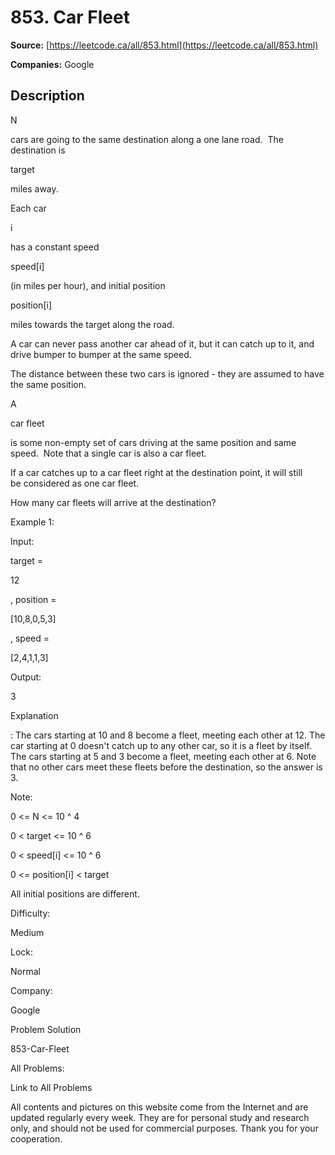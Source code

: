 # 853. Car Fleet

**Source:** [https://leetcode.ca/all/853.html](https://leetcode.ca/all/853.html)

**Companies:** Google

## Description

N

cars are going to the same destination along a one lane road.  The
        destination is

target

miles away.

Each car

i

has a constant speed

speed[i]

(in miles per
        hour), and initial position

position[i]

miles towards the target along the
        road.

A car can never pass another car ahead of it, but it can catch up to it, and drive bumper to
        bumper at the same speed.

The distance between these two cars is ignored - they are assumed to have the same
        position.

A

car fleet

is some non-empty set of cars driving at the same position and same
        speed.  Note that a single car is also a car fleet.

If a car catches up to a car fleet right at the destination point, it will still be considered
        as one car fleet.

How many car fleets will arrive at the destination?

Example 1:

Input:

target =

12

, position =

[10,8,0,5,3]

, speed =

[2,4,1,1,3]

Output:

3

Explanation

:
The cars starting at 10 and 8 become a fleet, meeting each other at 12.
The car starting at 0 doesn't catch up to any other car, so it is a fleet by itself.
The cars starting at 5 and 3 become a fleet, meeting each other at 6.
Note that no other cars meet these fleets before the destination, so the answer is 3.

Note:

0 <= N <= 10 ^ 4

0 < target <= 10 ^ 6

0 < speed[i] <= 10 ^ 6

0 <= position[i] < target

All initial positions are different.

Difficulty:

Medium

Lock:

Normal

Company:

Google

Problem Solution

853-Car-Fleet

All Problems:

Link to All Problems

All contents and pictures on this website come from the Internet and are updated regularly every week. They are for personal study and research only, and should not be used for commercial purposes. Thank you for your cooperation.

